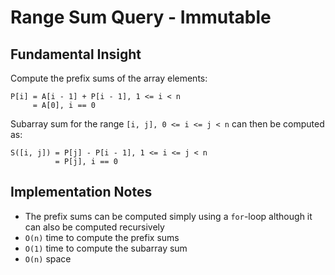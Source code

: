 # Range Sum Query - Immutable

## Fundamental Insight
Compute the prefix sums of the array elements:
```
P[i] = A[i - 1] + P[i - 1], 1 <= i < n
     = A[0], i == 0
```
Subarray sum for the range `[i, j], 0 <= i <= j < n` can then be computed as:
```
S([i, j]) = P[j] - P[i - 1], 1 <= i <= j < n
          = P[j], i == 0
```

## Implementation Notes
* The prefix sums can be computed simply using a `for`-loop although it can also be computed recursively
* `O(n)` time to compute the prefix sums
* `O(1)` time to compute the subarray sum
* `O(n)` space
